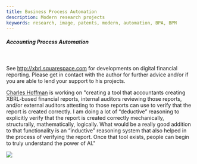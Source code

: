 ```yaml
---
title: Business Process Automation 
description: Modern research projects
keywords: research, image, patents, modern, automation, BPA, BPM 
---
```


##### Accounting Process Automation
</br>

See http://xbrl.squarespace.com for developments on digital financial reporting. Please get in contact with the author for further advice and/or if you are able to lend your support to his projects. 

[Charles Hoffman](CharlesHoffmanCPA) is working on "creating a tool that accountants creating XBRL-based financial reports, internal auditors reviewing those reports, and/or external auditors attesting to those reports can use to verify that the report is created correctly.  I am doing a lot of “deductive” reasoning to explicitly verify that the report is created correctly mechanically, structurally, mathematically, logically.  What would be a really good addition to that functionality is an “inductive” reasoning system that also helped in the process of verifying the report.  Once that tool exists, people can begin to truly understand the power of AI."

![](http://xbrlsite.azurewebsites.net/2019/Library/Process.jpg)